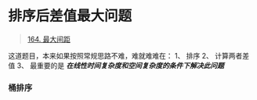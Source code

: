 # 排序后差值最大问题
> [164. 最大间距](https://leetcode-cn.com/problems/maximum-gap/)

这道题目，本来如果按照常规思路不难，难就难难在：
1、 排序
2、 计算两者差值
3、 最重要的是 ***在线性时间复杂度和空间复杂度的条件下解决此问题***

###  桶排序